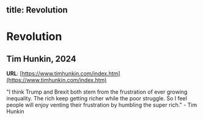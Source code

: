 title: Revolution
---
# Revolution
## Tim Hunkin, 2024

**URL**: [https://www.timhunkin.com/index.htm](https://www.timhunkin.com/index.htm)

"I think Trump and Brexit both stem from the frustration of ever growing inequality. The rich keep getting richer while the poor struggle. So I feel people will enjoy venting their frustration by humbling the super rich." - Tim Hunkin

